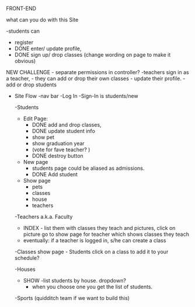 FRONT-END

what can you do with this Site

  -students can
   - register
   - DONE enter/ update profile,
   - DONE sign up/ drop classes (change wording on page to make it obvious)

  NEW CHALLENGE - separate permissions in controller? 
  -teachers sign in as a teacher,
    - they can add or drop their own classes
    - update their profile.
    - add or drop students

* Site Flow
  -nav bar
  -Log In
  -Sign-In is students/new


  -Students
    - Edit Page:
      - DONE add and drop classes,
      - DONE update student info
      - show pet
      - show graduation year
      - (vote for fave teacher? )
      - DONE destroy button
    - New page
      - students page could be aliased as admissions.
      - DONE Add student
    - Show page
      - pets
      - classes
      - house
      - teachers

  -Teachers a.k.a. Faculty
    - INDEX - list them with classes they teach and pictures, click on picture go to show page for teacher which shows classes they teach
    - eventually: if a teacher is logged in, s/he can create a class

  -Classes
    show page - Students click on a class to add it to your schedule?  

  -Houses
    - SHOW
      -list students by house. dropdown?
      - when you choose one you get the list of students.

  -Sports (quidditch team if we want to build this)
